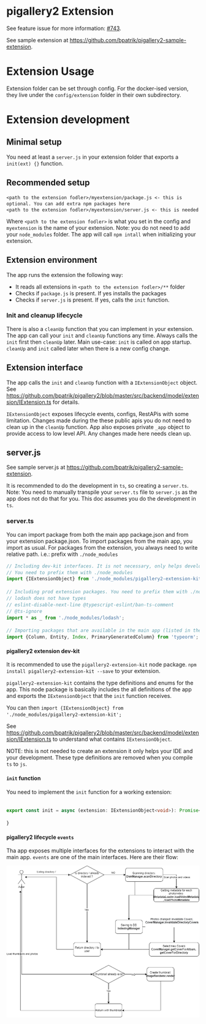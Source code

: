 # pigallery2 Extension

See feature issue for more information: [#743](https://github.com/bpatrik/pigallery2/issues/743).

See sample extension at https://github.com/bpatrik/pigallery2-sample-extension.

# Extension Usage

Extension folder can be set through config. For the docker-ised version,
they live under the `config/extension` folder in their own subdirectory. 

# Extension development

## Minimal setup

You need at least a `server.js` in your extension folder that exports a `init(ext) {}` function.

## Recommended setup

```
<path to the extension fodler>/myextension/package.js <- this is optional. You can add extra npm packages here
<path to the extension fodler>/myextension/server.js <- this is needed
```
Where `<path to the extension fodler>` is what you set in the config and `myextension` is the name of your extension.
Note: you do not need to add your `node_modules` folder. The app will call `npm intall` when initializing your extension.
## Extension environment

The app runs the extension the following way:
* It reads all extensions in `<path to the extension fodler>/**` folder
* Checks if `package.js` is present. If yes installs the packages
* Checks if `server.js` is present. If yes, calls the `init` function.

### Init and cleanup lifecycle
There is also a `cleanUp` function that you can implement in your extension.
The app can call your `init` and `cleanUp` functions any time.
Always calls the `init` first then `cleanUp` later.
Main use-case: `init` is called on app startup. `cleanUp` and `init` called later when there is a new config change.

## Extension interface

The app calls the `init` and `cleanUp` function with a `IExtensionObject` object.
See https://github.com/bpatrik/pigallery2/blob/master/src/backend/model/extension/IExtension.ts  for details.


`IExtensionObject` exposes lifecycle events, configs, RestAPis with some limitation.
Changes made during the these public apis you do not need to clean up in the `cleanUp` function.
App also exposes private `_app` object to provide access to low level API. Any changes made here needs clean up.

## server.js

See sample server.js at https://github.com/bpatrik/pigallery2-sample-extension.

It is recommended to do the development in `ts`, so creating a `server.ts`. 
Note: You need to manually transpile your `server.ts` file to `server.js` as the app does not do that for you.
This doc assumes you do the development in `ts`.

### server.ts

You can import package from both the main app package.json and from your extension package.json.
To import packages from the main app, you import as usual.
For packages from the extension, you always need to write relative path. i.e.: prefix with `./node_modules`
```ts
// Including dev-kit interfaces. It is not necessary, only helps development with types.
// You need to prefix them with ./node_modules
import {IExtensionObject} from './node_modules/pigallery2-extension-kit';

// Including prod extension packages. You need to prefix them with ./node_modules
// lodash does not have types
// eslint-disable-next-line @typescript-eslint/ban-ts-comment
// @ts-ignore
import * as _ from './node_modules/lodash';

// Importing packages that are available in the main app (listed in the packages.json in pigallery2)
import {Column, Entity, Index, PrimaryGeneratedColumn} from 'typeorm';
```


####  pigallery2 extension dev-kit

It is recommended to use the `pigallery2-extension-kit` node package.
`npm install pigallery2-extension-kit --save` to your extension.

`pigallery2-extension-kit` contains the type definitions and enums for the app.
This node package is basically includes the all definitions of the app and exports the `IExtensionObject` that the `init` function receives.

You can then `import {IExtensionObject} from './node_modules/pigallery2-extension-kit';`

See https://github.com/bpatrik/pigallery2/blob/master/src/backend/model/extension/IExtension.ts to understand what contains `IExtensionObject`.

NOTE: this is not needed to create an extension it only helps your IDE and your  development. These type definitions are removed when you compile `ts` to `js`.

#### `init` function

You need to implement the `init` function for a working extension:

```ts

export const init = async (extension: IExtensionObject<void>): Promise<void> => {
  
}
```

#### pigallery2 lifecycle `events`

Tha app exposes multiple interfaces for the extensions to interact with the main app. `events` are one of the main interfaces.
Here are their flow:


![events_lifecycle](events.png)
